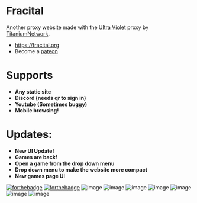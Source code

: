 # Fracital
Another proxy website made with the [Ultra Violet](https://github.com/titaniumnetwork-dev/Ultraviolet) proxy by [TitaniumNetwork](https://github.com/titaniumnetwork-dev).
- https://fracital.org
- Become a [pateon](https://patreon.com/fracital)

# Supports
- <b>Any static site </b>
- <b>Discord (needs qr to sign in)</b>
- <b>Youtube (Sometimes buggy)</b>
- <b>Mobile browsing!</b>

# Updates:
- <b>New UI Update!</b>
- <b>Games are back!</b>
- <b>Open a game from the drop down menu</b>
- <b>Drop down menu to make the website more compact</b>
- <b>New games page UI</b>

[![forthebadge](https://forthebadge.com/images/badges/built-with-love.svg)](https://forthebadge.com)
[![forthebadge](https://forthebadge.com/images/badges/uses-html.svg)](https://forthebadge.com)
![image](https://i.imgur.com/Oe2IWhK.png)
![image](https://i.imgur.com/rZpmikX.png)
![image](https://user-images.githubusercontent.com/49733954/151137210-98c9fd00-cd0a-4fa5-9df0-077d396c062b.png)
![image](https://user-images.githubusercontent.com/49733954/151137650-f8abdf1b-0e4c-4821-9194-00b2716a8b6a.png)
![image](https://user-images.githubusercontent.com/49733954/151137878-2890e7e5-cf33-4d56-970b-e3704aaba0d4.png)
![image](https://user-images.githubusercontent.com/49733954/151138230-6fbff970-092e-4989-8510-5c26b342f6dd.png)
![image](https://user-images.githubusercontent.com/49733954/151140416-7e888444-ae42-4830-840c-660c639bc716.png)
